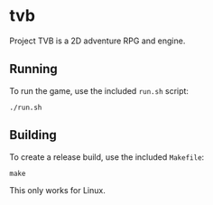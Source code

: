 # tvb

Project TVB is a 2D adventure RPG and engine.

## Running

To run the game, use the included `run.sh` script:

    ./run.sh

## Building

To create a release build, use the included `Makefile`:

    make

This only works for Linux.
